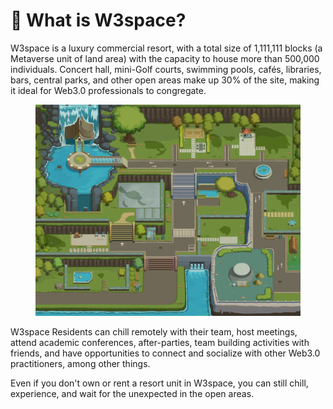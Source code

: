 # 🍕 What is W3space?

W3space is a luxury commercial resort, with a total size of 1,111,111 blocks (a Metaverse unit of land area) with the capacity to house more than 500,000 individuals. Concert hall, mini-Golf courts, swimming pools, cafés, libraries, bars, central parks, and other open areas make up 30% of the site, making it ideal for Web3.0 professionals to congregate.

<figure><img src="../.gitbook/assets/W.original.shadow.HD (1).png" alt=""><figcaption></figcaption></figure>

W3space Residents can chill remotely with their team, host meetings, attend academic conferences, after-parties, team building activities with friends, and have opportunities to connect and socialize with other Web3.0 practitioners, among other things.&#x20;

Even if you don't own or rent a resort unit in W3space, you can still chill, experience, and wait for the unexpected in the open areas.
